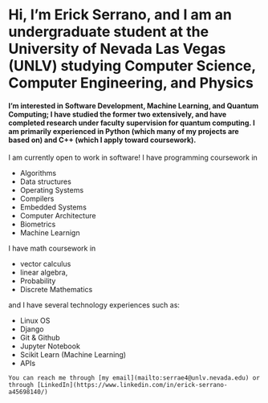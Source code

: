 # Hi, I’m Erick Serrano, and I am an undergraduate student at the University of Nevada Las Vegas (UNLV) studying Computer Science, Computer Engineering, and Physics
#### I’m interested in Software Development, Machine Learning, and Quantum Computing; I have studied the former two extensively, and have completed research under faculty supervision for quantum computing. I am primarily experienced in Python (which many of my projects are based on) and C++ (which I apply toward coursework).

I am currently open to work in software! I have programming coursework in 
- Algorithms
- Data structures
- Operating Systems
- Compilers
- Embedded Systems
- Computer Architecture
- Biometrics
- Machine Learnign

I have math coursework in
- vector calculus
- linear algebra,
- Probability 
- Discrete Mathematics

and I have several technology experiences such as:
- Linux OS
- Django
- Git & Github
- Jupyter Notebook
- Scikit Learn (Machine Learning)
- APIs

`You can reach me through [my email](mailto:serrae4@unlv.nevada.edu) or through [LinkedIn](https://www.linkedin.com/in/erick-serrano-a45698140/)`

<!---
erickserr125/erickserr125 is a ✨ special ✨ repository because its `README.md` (this file) appears on your GitHub profile.
You can click the Preview link to take a look at your changes.
--->
